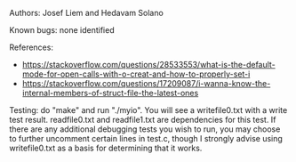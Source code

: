 Authors: Josef Liem and Hedavam Solano

Known bugs: none identified

References: 
- https://stackoverflow.com/questions/28533553/what-is-the-default-mode-for-open-calls-with-o-creat-and-how-to-properly-set-i
- https://stackoverflow.com/questions/17209087/i-wanna-know-the-internal-members-of-struct-file-the-latest-ones

Testing: do "make" and run "./myio". You will see a writefile0.txt with a write test result. readfile0.txt and readfile1.txt are dependencies for this test. If there are any additional debugging tests you wish to run, you may choose to further uncomment certain lines in test.c, though I strongly advise using writefile0.txt as a basis for determining that it works.  
